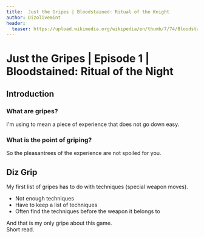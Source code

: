 ```yaml
---
title:  Just the Gripes | Bloodstained: Ritual of the Knight
author: Dizolivemint
header:
  teaser: https://upload.wikimedia.org/wikipedia/en/thumb/7/74/Bloodstained_cover_art.jpg/220px-Bloodstained_cover_art.jpg
---
```


# Just the Gripes | Episode 1 | Bloodstained: Ritual of the Night

## Introduction
### What are gripes?
I'm using to mean a piece of experience that does not go down easy.

### What is the point of griping?
So the pleasantrees of the experience are not spoiled for you.

## Diz Grip

My first list of gripes has to do with techniques (special weapon moves).
  * Not enough techniques
  * Have to keep a list of techniques
  * Often find the techniques before the weapon it belongs to

And that is my only gripe about this game.  
Short read.
